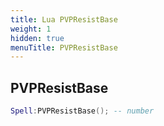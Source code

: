 ```yaml
---
title: Lua PVPResistBase
weight: 1
hidden: true
menuTitle: PVPResistBase
---
```

## PVPResistBase
```lua
Spell:PVPResistBase(); -- number
```